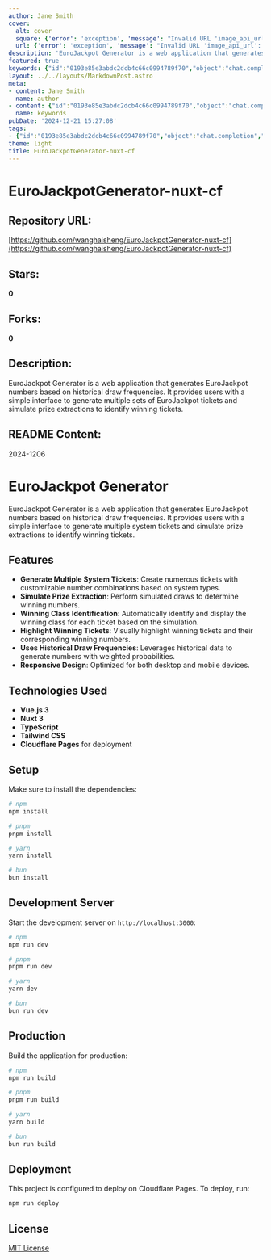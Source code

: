```yaml
---
author: Jane Smith
cover:
  alt: cover
  square: {'error': 'exception', 'message': "Invalid URL 'image_api_url': No scheme supplied. Perhaps you meant https://image_api_url?"}
  url: {'error': 'exception', 'message': "Invalid URL 'image_api_url': No scheme supplied. Perhaps you meant https://image_api_url?"}
description: 'EuroJackpot Generator is a web application that generates EuroJackpot numbers based on historical draw frequencies. It provides users with a simple interface to generate multiple sets of EuroJackpot tickets and simulate prize extractions to identify winning tickets.'
featured: true
keywords: {"id":"0193e85e3abdc2dcb4c66c0994789f70","object":"chat.completion","created":1734770309,"model":"Qwen/Qwen2.5-7B-Instruct","choices":[{"index":0,"message":{"role":"assistant","content":"### Keywords\n- EuroJackpot Generator\n- Web Application\n- Historical Draw Frequencies\n- Generate System Tickets\n- Prize Extraction Simulation\n- Winning Class Identification\n- Responsive Design\n- Vue.js 3\n- Nuxt 3\n- TypeScript\n- Tailwind CSS\n- Cloudflare Pages\n- Deployment\n\n### Tags\n- #EuroJackpotGenerator\n- #EuroJackpot\n- #WebApplication\n- #HistoricalData\n- #SystemTickets\n- #PrizeExtraction\n- #WinningClass\n- #ResponsiveDesign\n- #Vue3\n- #Nuxt3\n- #TypeScript\n- #TailwindCSS\n- #CloudflarePages\n- #Deployment"},"finish_reason":"stop"}],"usage":{"prompt_tokens":479,"completion_tokens":147,"total_tokens":626},"system_fingerprint":""}
layout: ../../layouts/MarkdownPost.astro
meta:
- content: Jane Smith
  name: author
- content: {"id":"0193e85e3abdc2dcb4c66c0994789f70","object":"chat.completion","created":1734770309,"model":"Qwen/Qwen2.5-7B-Instruct","choices":[{"index":0,"message":{"role":"assistant","content":"### Keywords\n- EuroJackpot Generator\n- Web Application\n- Historical Draw Frequencies\n- Generate System Tickets\n- Prize Extraction Simulation\n- Winning Class Identification\n- Responsive Design\n- Vue.js 3\n- Nuxt 3\n- TypeScript\n- Tailwind CSS\n- Cloudflare Pages\n- Deployment\n\n### Tags\n- #EuroJackpotGenerator\n- #EuroJackpot\n- #WebApplication\n- #HistoricalData\n- #SystemTickets\n- #PrizeExtraction\n- #WinningClass\n- #ResponsiveDesign\n- #Vue3\n- #Nuxt3\n- #TypeScript\n- #TailwindCSS\n- #CloudflarePages\n- #Deployment"},"finish_reason":"stop"}],"usage":{"prompt_tokens":479,"completion_tokens":147,"total_tokens":626},"system_fingerprint":""}
  name: keywords
pubDate: '2024-12-21 15:27:08'
tags:
- {"id":"0193e85e3abdc2dcb4c66c0994789f70","object":"chat.completion","created":1734770309,"model":"Qwen/Qwen2.5-7B-Instruct","choices":[{"index":0,"message":{"role":"assistant","content":"### Keywords\n- EuroJackpot Generator\n- Web Application\n- Historical Draw Frequencies\n- Generate System Tickets\n- Prize Extraction Simulation\n- Winning Class Identification\n- Responsive Design\n- Vue.js 3\n- Nuxt 3\n- TypeScript\n- Tailwind CSS\n- Cloudflare Pages\n- Deployment\n\n### Tags\n- #EuroJackpotGenerator\n- #EuroJackpot\n- #WebApplication\n- #HistoricalData\n- #SystemTickets\n- #PrizeExtraction\n- #WinningClass\n- #ResponsiveDesign\n- #Vue3\n- #Nuxt3\n- #TypeScript\n- #TailwindCSS\n- #CloudflarePages\n- #Deployment"},"finish_reason":"stop"}],"usage":{"prompt_tokens":479,"completion_tokens":147,"total_tokens":626},"system_fingerprint":""}
theme: light
title: EuroJackpotGenerator-nuxt-cf
---
```


# EuroJackpotGenerator-nuxt-cf

## Repository URL: 
[https://github.com/wanghaisheng/EuroJackpotGenerator-nuxt-cf](https://github.com/wanghaisheng/EuroJackpotGenerator-nuxt-cf)

## Stars: 
**0**

## Forks: 
**0**

## Description: 
EuroJackpot Generator is a web application that generates EuroJackpot numbers based on historical draw frequencies. It provides users with a simple interface to generate multiple sets of EuroJackpot tickets and simulate prize extractions to identify winning tickets.

## README Content: 
2024-1206

# EuroJackpot Generator

EuroJackpot Generator is a web application that generates EuroJackpot numbers based on historical draw frequencies. It provides users with a simple interface to generate multiple system tickets and simulate prize extractions to identify winning tickets.

## Features

- **Generate Multiple System Tickets**: Create numerous tickets with customizable number combinations based on system types.
- **Simulate Prize Extraction**: Perform simulated draws to determine winning numbers.
- **Winning Class Identification**: Automatically identify and display the winning class for each ticket based on the simulation.
- **Highlight Winning Tickets**: Visually highlight winning tickets and their corresponding winning numbers.
- **Uses Historical Draw Frequencies**: Leverages historical data to generate numbers with weighted probabilities.
- **Responsive Design**: Optimized for both desktop and mobile devices.

## Technologies Used

- **Vue.js 3**
- **Nuxt 3**
- **TypeScript**
- **Tailwind CSS**
- **Cloudflare Pages** for deployment

## Setup

Make sure to install the dependencies:

```bash
# npm
npm install

# pnpm
pnpm install

# yarn
yarn install

# bun
bun install
```

## Development Server

Start the development server on `http://localhost:3000`:

```bash
# npm
npm run dev

# pnpm
pnpm run dev

# yarn
yarn dev

# bun
bun run dev
```

## Production

Build the application for production:

```bash
# npm
npm run build

# pnpm
pnpm run build

# yarn
yarn build

# bun
bun run build
```

## Deployment

This project is configured to deploy on Cloudflare Pages. To deploy, run:

```bash
npm run deploy
```

## License

[MIT License](LICENSE)

